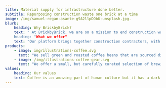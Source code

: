 ```yaml
---
title: Material supply for infrastructure done better.
subtitle: Repurposing construction waste one brick at a time 
image: /img/samuel-regan-asante-g9A2llpDObU-unsplash.jpg.
blurb:
    heading: Why BrickbyBrick?
    text: " At BrickbyBrick, we are on a mission to end construction waste by giving it a new purpose and, hence, avoiding its final destination -landfills. Currently, the construction sector is the biggest consumer of raw materials and its related waste amounts to nearly a third of global waste. This leads to over one billion tonnes of construction waste produced yearly ending up on our landfills. To help reduce these threatening statistics, we aim to achieve circularity in the construction sector by recycling material's surplus and demolished contruction material.
    heading: "What we offer"
    text: "Our platform brings together construction contractors, with suppliers and owners of infrastructure material surplus in an effort to reduce the waste of construction materials. We strive to build a community of builders that value sustainability in their workplace without having to compromise on the quality of the source. "
products:
    - image: img/illustrations-coffee.svg
      text: "We sell green and roasted coffee beans that are sourced directly from independent farmers and farm cooperatives. We’re proud to offer a variety of coffee beans grown with great care for the environment and local communities. Check our post or contact us directly for current availability."
    - image: /img/illustrations-coffee-gear.svg
      text: "We offer a small, but carefully curated selection of brewing gear and tools for every taste and experience level. No matter if you roast your own beans or just bought your first french press, you’ll find a gadget to fall in love with in our shop."
values:
    heading: Our values
    text: Coffee is an amazing part of human culture but it has a dark side too – one of colonialism and mindless abuse of natural resources and human lives. We want to turn this around and return the coffee trade to the drink’s exhilarating, empowering and unifying nature.
---
```


